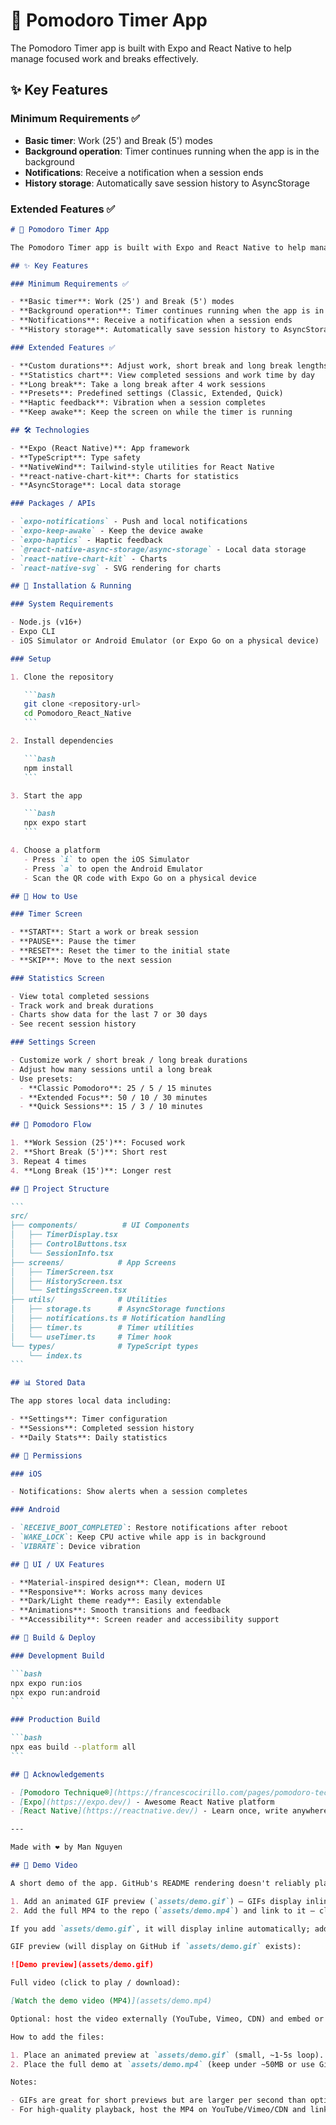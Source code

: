 # 🍅 Pomodoro Timer App

The Pomodoro Timer app is built with Expo and React Native to help manage focused work and breaks effectively.

## ✨ Key Features

### Minimum Requirements ✅

- **Basic timer**: Work (25') and Break (5') modes
- **Background operation**: Timer continues running when the app is in the background
- **Notifications**: Receive a notification when a session ends
- **History storage**: Automatically save session history to AsyncStorage

### Extended Features ✅

````markdown
# 🍅 Pomodoro Timer App

The Pomodoro Timer app is built with Expo and React Native to help manage focused work and breaks effectively.

## ✨ Key Features

### Minimum Requirements ✅

- **Basic timer**: Work (25') and Break (5') modes
- **Background operation**: Timer continues running when the app is in the background
- **Notifications**: Receive a notification when a session ends
- **History storage**: Automatically save session history to AsyncStorage

### Extended Features ✅

- **Custom durations**: Adjust work, short break and long break lengths
- **Statistics chart**: View completed sessions and work time by day
- **Long break**: Take a long break after 4 work sessions
- **Presets**: Predefined settings (Classic, Extended, Quick)
- **Haptic feedback**: Vibration when a session completes
- **Keep awake**: Keep the screen on while the timer is running

## 🛠️ Technologies

- **Expo (React Native)**: App framework
- **TypeScript**: Type safety
- **NativeWind**: Tailwind-style utilities for React Native
- **react-native-chart-kit**: Charts for statistics
- **AsyncStorage**: Local data storage

### Packages / APIs

- `expo-notifications` - Push and local notifications
- `expo-keep-awake` - Keep the device awake
- `expo-haptics` - Haptic feedback
- `@react-native-async-storage/async-storage` - Local data storage
- `react-native-chart-kit` - Charts
- `react-native-svg` - SVG rendering for charts

## 🚀 Installation & Running

### System Requirements

- Node.js (v16+)
- Expo CLI
- iOS Simulator or Android Emulator (or Expo Go on a physical device)

### Setup

1. Clone the repository

   ```bash
   git clone <repository-url>
   cd Pomodoro_React_Native
   ```

2. Install dependencies

   ```bash
   npm install
   ```

3. Start the app

   ```bash
   npx expo start
   ```

4. Choose a platform
   - Press `i` to open the iOS Simulator
   - Press `a` to open the Android Emulator
   - Scan the QR code with Expo Go on a physical device

## 📱 How to Use

### Timer Screen

- **START**: Start a work or break session
- **PAUSE**: Pause the timer
- **RESET**: Reset the timer to the initial state
- **SKIP**: Move to the next session

### Statistics Screen

- View total completed sessions
- Track work and break durations
- Charts show data for the last 7 or 30 days
- See recent session history

### Settings Screen

- Customize work / short break / long break durations
- Adjust how many sessions until a long break
- Use presets:
  - **Classic Pomodoro**: 25 / 5 / 15 minutes
  - **Extended Focus**: 50 / 10 / 30 minutes
  - **Quick Sessions**: 15 / 3 / 10 minutes

## 🎯 Pomodoro Flow

1. **Work Session (25')**: Focused work
2. **Short Break (5')**: Short rest
3. Repeat 4 times
4. **Long Break (15')**: Longer rest

## 🔧 Project Structure

```
src/
├── components/          # UI Components
│   ├── TimerDisplay.tsx
│   ├── ControlButtons.tsx
│   └── SessionInfo.tsx
├── screens/            # App Screens
│   ├── TimerScreen.tsx
│   ├── HistoryScreen.tsx
│   └── SettingsScreen.tsx
├── utils/              # Utilities
│   ├── storage.ts      # AsyncStorage functions
│   ├── notifications.ts # Notification handling
│   ├── timer.ts        # Timer utilities
│   └── useTimer.ts     # Timer hook
└── types/              # TypeScript types
    └── index.ts
```

## 📊 Stored Data

The app stores local data including:

- **Settings**: Timer configuration
- **Sessions**: Completed session history
- **Daily Stats**: Daily statistics

## 🔔 Permissions

### iOS

- Notifications: Show alerts when a session completes

### Android

- `RECEIVE_BOOT_COMPLETED`: Restore notifications after reboot
- `WAKE_LOCK`: Keep CPU active while app is in background
- `VIBRATE`: Device vibration

## 🎨 UI / UX Features

- **Material-inspired design**: Clean, modern UI
- **Responsive**: Works across many devices
- **Dark/Light theme ready**: Easily extendable
- **Animations**: Smooth transitions and feedback
- **Accessibility**: Screen reader and accessibility support

## 🚀 Build & Deploy

### Development Build

```bash
npx expo run:ios
npx expo run:android
```

### Production Build

```bash
npx eas build --platform all
```

## 🙏 Acknowledgements

- [Pomodoro Technique®](https://francescocirillo.com/pages/pomodoro-technique) by Francesco Cirillo
- [Expo](https://expo.dev/) - Awesome React Native platform
- [React Native](https://reactnative.dev/) - Learn once, write anywhere

---

Made with ❤️ by Man Nguyen

## 🎥 Demo Video

A short demo of the app. GitHub's README rendering doesn't reliably play local video files inline when using raw HTML <video> tags. The most reliable ways to show a demo inside the README are:

1. Add an animated GIF preview (`assets/demo.gif`) — GIFs display inline in GitHub READMEs.
2. Add the full MP4 to the repo (`assets/demo.mp4`) and link to it — clicking the link opens the video in the browser.

If you add `assets/demo.gif`, it will display inline automatically; add `assets/demo.mp4` if you want the full-resolution video available for download/playback.

GIF preview (will display on GitHub if `assets/demo.gif` exists):

![Demo preview](assets/demo.gif)

Full video (click to play / download):

[Watch the demo video (MP4)](assets/demo.mp4)

Optional: host the video externally (YouTube, Vimeo, CDN) and embed or link to it. Embedding via iframe is usually sanitized by GitHub and may not work in the repo view, so a hosted link is the safest option.

How to add the files:

1. Place an animated preview at `assets/demo.gif` (small, ~1-5s loop). This will show inline in the README.
2. Place the full demo at `assets/demo.mp4` (keep under ~50MB or use Git LFS for larger files).

Notes:

- GIFs are great for short previews but are larger per second than optimized video. Use a short loop and optimized settings.
- For high-quality playback, host the MP4 on YouTube/Vimeo/CDN and link to it from the README.
````
